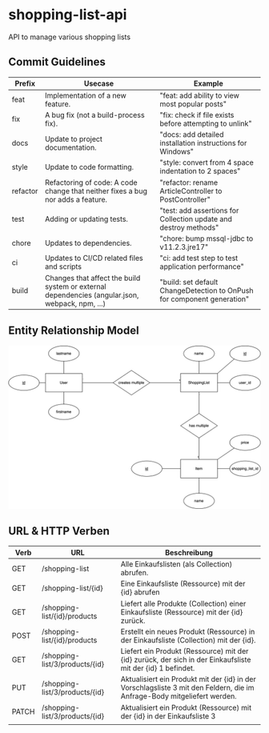# shopping-list-api

API to manage various shopping lists

## Commit Guidelines

| Prefix | Usecase |	Example |
| - | - | - |
| feat |	Implementation of a new feature. |	"feat: add ability to view most popular posts" |
| fix |	A bug fix (not a build-process fix). |	"fix: check if file exists before attempting to unlink" |
| docs |	Update to project documentation. |	"docs: add detailed installation instructions for Windows" |
| style |	Update to code formatting. |	"style: convert from 4 space indentation to 2 spaces" |
| refactor |	Refactoring of code: A code change that neither fixes a bug nor adds a feature.	| "refactor: rename ArticleController to PostController" |
| test |	Adding or updating tests. |	"test: add assertions for Collection update and destroy methods" |
| chore |	Updates to dependencies. |	"chore: bump mssql-jdbc to v11.2.3.jre17" |
| ci |	Updates to CI/CD related files and scripts |	"ci: add test step to test application performance" |
| build |	Changes that affect the build system or external dependencies (angular.json, webpack, npm, ...) |	"build: set default ChangeDetection to OnPush for component generation" |

## Entity Relationship Model

![ER Model SVG](docs/er-model.svg)

## URL & HTTP Verben

| Verb  | URL                            | Beschreibung                                                                                                             |
|-------|--------------------------------|--------------------------------------------------------------------------------------------------------------------------|
| GET   | /shopping-list                 | Alle Einkaufslisten (als Collection) abrufen.                                                                            |
| GET   | /shopping-list/{id}            | Eine Einkaufsliste (Ressource) mit der {id} abrufen                                                                      |
| GET   | /shopping-list/{id}/products   | Liefert alle Produkte (Collection) einer Einkaufsliste (Ressource) mit der {id} zurück.                                  |
| POST  | /shopping-list/{id}/products   | Erstellt ein neues Produkt (Ressource) in der Einkaufsliste (Collection) mit der {id}.                                   |
| GET   | /shopping-list/3/products/{id} | Liefert ein Produkt (Ressource) mit der {id} zurück, der sich in der Einkaufsliste mit der {id} 1 befindet.              |
| PUT   | /shopping-list/3/products/{id} | Aktualisiert ein Produkt mit der {id} in der Vorschlagsliste 3 mit den Feldern, die im Anfrage-Body mitgeliefert werden. |
| PATCH | /shopping-list/3/products/{id} | Aktualisiert ein Produkt (Ressource) mit der {id} in der Einkaufsliste 3                                                 |
|       |                                |                                                                                                                          |
